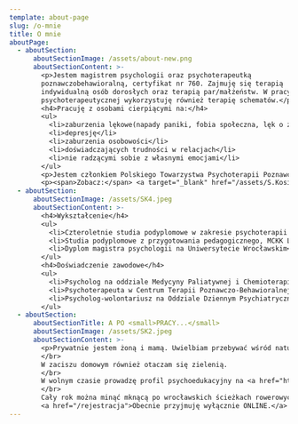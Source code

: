```yaml
---
template: about-page
slug: /o-mnie
title: O mnie
aboutPage:
  - aboutSection:
      aboutSectionImage: /assets/about-new.png
      aboutSectionContent: >-
        <p>Jestem magistrem psychologii oraz psychoterapeutką
        poznawczobehawioralną, certyfikat nr 760. Zajmuję się terapią
        indywidualną osób dorosłych oraz terapią par/małżeństw. W pracy
        psychoterapeutycznej wykorzystuję również terapię schematów.</p>
        <h4>Pracuję z osobami cierpiącymi na:</h4>
        <ul>
          <li>zaburzenia lękowe(napady paniki, fobia społeczna, lęk o zdrowie, zaburzenia lękowe ogólne, zaburzenia obsesyjno-kompulsyjne)</li>
          <li>depresję</li>
          <li>zaburzenia osobowości</li>
          <li>doświadczających trudności w relacjach</li>
          <li>nie radzącymi sobie z własnymi emocjami</li>
        </ul>
        <p>Jestem członkiem Polskiego Towarzystwa Psychoterapii Poznawczo-Behawioralnej. Swoją pracę poddaję regularnej superwizji u certyfikowanej superwizorki PTTPB.</p>
        <p><span>Zobacz:</span> <a target="_blank" href="/assets/S.Kosioł Certyfikat psychoterapeuty.pdf">certyfikat psychoterapeuty</a><a target="_blank" href="/assets/S.Kosioł Dyplom.pdf">dyplom</a><a target="_blank" href="/assets/Wyróżnienie.pdf">wyróżnienie</a></p>
  - aboutSection:
      aboutSectionImage: /assets/SK4.jpeg
      aboutSectionContent: >-
        <h4>Wykształcenie</h4>
        <ul>
          <li>Czteroletnie studia podyplomowe w zakresie psychoterapii poznawczobehawioralnej pod kierownictwem dr Agnieszki Popiel i dr Ewy Pragłowskiej na Uniwersytecie SWPS</li>
          <li>Studia podyplomowe z przygotowania pedagogicznego, MCKK Lubin</li>
          <li>Dyplom magistra psychologii na Uniwersytecie Wrocławskim</li>
        </ul>
        <h4>Doświadczenie zawodowe</h4>
        <ul>
          <li>Psycholog na oddziale Medycyny Paliatywnej i Chemioterapii w Dolnośląskim Centrum Onkologii, Wrocław</li>
          <li>Psychoterapeuta w Centrum Terapii Poznawczo-Behawioralnej Od Nowa, Wrocław</li>
          <li>Psycholog-wolontariusz na Oddziale Dziennym Psychiatrycznym w Dolnośląskim Centrum Zdrowia Psychicznego, Wrocław</li>
        </ul>
  - aboutSection:
      aboutSectionTitle: A PO <small>PRACY...</small>
      aboutSectionImage: /assets/SK2.jpeg
      aboutSectionContent: >-
        <p>Prywatnie jestem żoną i mamą. Uwielbiam przebywać wśród natury. Spacery po lasach i dreszczyk emocji podczas grzybobrania to coś zdecydowanie dla mnie.
        </br>
        W zaciszu domowym również otaczam się zielenią.
        </br>
        W wolnym czasie prowadzę profil psychoedukacyjny na <a href="https://www.instagram.com/psychoterapia.cbt/" target="_blank">Instagramie.</a>
        </br>
        Cały rok można minąć mknącą po wrocławskich ścieżkach rowerowych.</p>
        <a href="/rejestracja">Obecnie przyjmuję wyłącznie ONLINE.</a>
---
```

